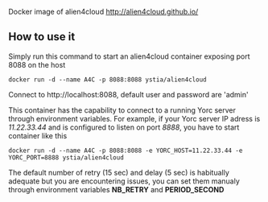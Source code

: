 Docker image of alien4cloud http://alien4cloud.github.io/

## How to use it 
Simply run this command to start an alien4cloud container exposing port 8088 on the host 
```
docker run -d --name A4C -p 8088:8088 ystia/alien4cloud
```
Connect to http://localhost:8088, default user and password are 'admin'

This container has the capability to connect to a running Yorc server through environment variables. 
For example, if your Yorc server IP adress is *11.22.33.44* and is configured to listen on port *8888*, you have to start container like this 
```
docker run -d --name A4C -p 8088:8088 -e YORC_HOST=11.22.33.44 -e YORC_PORT=8888 ystia/alien4cloud
```
The default number of retry (15 sec) and delay (5 sec) is habitually adequate but you are encountering issues, you can set them manualy through environment variables **NB_RETRY** and **PERIOD_SECOND**
